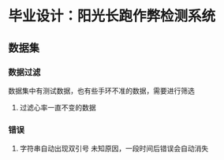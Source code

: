 # 毕业设计：阳光长跑作弊检测系统
## 数据集
### 数据过滤
数据集中有测试数据，也有些手环不准的数据，需要进行筛选
1. 过滤心率一直不变的数据

### 错误
1. 字符串自动出现双引号
未知原因，一段时间后错误会自动消失
